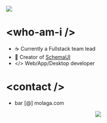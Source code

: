 <img src="https://user-images.githubusercontent.com/7160836/87251360-cc887700-c473-11ea-8d1f-53664e493470.gif" style="margin:auto;"></img>


# &lt;who-am-i /&gt;

* ☕ Currently a Fullstack team lead
* 📝 Creator of [SchemaUI](https://github.com/slocking/schemaui)
* &lt;/&gt; Web/App/Desktop developer

# &lt;contact /&gt;

* bar [@] molaga.com



<p align='center'>
  <img src="https://visitor-badge.glitch.me/badge?page_id=molaga.visitor-badge">
</p>
